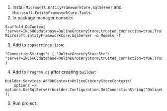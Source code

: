 ﻿1. Install `Microsoft.EntityFrameworkCore.SqlServer` and `Microsoft.EntityFrameworkCore.Tools`.
2. In package manager console:
```
Scaffold-DbContext "server=INL680;database=OnlineGroceryStore;trusted_connection=true;TrustServerCertificate=true;" Microsoft.EntityFrameworkCore.SqlServer -o Models -f
```
3. Add to `appsettings.json`:
```  
"ConnectionStrings": { "OnlineGroceryStoreStr": "server=INL666;database=OnlineGroceryStore;trusted_connection=true;TrustServerCertificate=true;" }
```
4. Add to `Program.cs` after creating `builder`:
```
builder.Services.AddDbContext<OnlineGroceryStoreContext>(
    options => options.UseSqlServer(builder.Configuration.GetConnectionString("OnlineGroceryStoreStr"))
);
```
5. Run project.